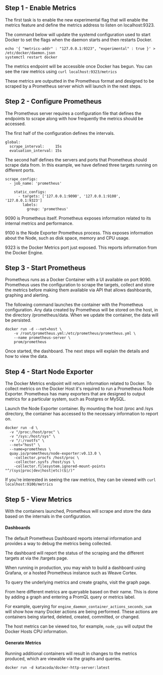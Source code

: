 ## Step 1 - Enable Metrics

The first task is to enable the new experimental flag that will enable the metrics feature and define the metrics address to listen on localhost:9323.

The command below will update the systemd configuration used to start Docker to set the flags when the daemon starts and then restarts Docker.

```
echo '{ "metrics-addr" : "127.0.0.1:9323", "experimental" : true }' > /etc/docker/daemon.json
systemctl restart docker
```

The metrics endpoint will be accessible once Docker has begun. You can see the raw metrics using `curl localhost:9323/metrics`

These metrics are outputted in the Prometheus format and designed to be scraped by a Prometheus server which will launch in the next steps.

## Step 2 - Configure Prometheus

The Prometheus server requires a configuration file that defines the endpoints to scrape along with how frequently the metrics should be accessed.

The first half of the configuration defines the intervals.

```
global:
  scrape_interval:     15s
  evaluation_interval: 15s
```

The second half defines the servers and ports that Prometheus should scrape data from. In this example, we have defined three targets running on different ports.

```
scrape_configs:
  - job_name: 'prometheus'

    static_configs:
      - targets: ['127.0.0.1:9090', '127.0.0.1:9100', '127.0.0.1:9323']
        labels:
          group: 'prometheus'
```

9090 is Prometheus itself. Prometheus exposes information related to its internal metrics and performance.

9100 is the Node Exporter Prometheus process. This exposes information about the Node, such as disk space, memory and CPU usage.

9323 is the Docker Metrics port just exposed. This reports information from the Docker Engine.

## Step 3 - Start Prometheus

Prometheus runs as a Docker Container with a UI available on port 9090. Prometheus uses the configuration to scrape the targets, collect and store the metrics before making them available via API that allows dashboards, graphing and alerting.

The following command launches the container with the Prometheus configuration. Any data created by Prometheus will be stored on the host, in the directory /prometheus/data. When we update the container, the data will be persisted.

```
docker run -d --net=host \
    -v /root/prometheus.yml:/etc/prometheus/prometheus.yml \
    --name prometheus-server \
    prom/prometheus
```

Once started, the dashboard. The next steps will explain the details and how to view the data.

## Step 4 - Start Node Exporter

The Docker Metrics endpoint will return information related to Docker. To collect metrics on the Docker Host it's required to run a Prometheus Node Exporter. Prometheus has many exporters that are designed to output metrics for a particular system, such as Postgres or MySQL.

Launch the Node Exporter container. By mounting the host /proc and /sys directory, the container has accessed to the necessary information to report on.

```
docker run -d \
  -v "/proc:/host/proc" \
  -v "/sys:/host/sys" \
  -v "/:/rootfs" \
  --net="host" \
  --name=prometheus \
  quay.io/prometheus/node-exporter:v0.13.0 \
    -collector.procfs /host/proc \
    -collector.sysfs /host/sys \
    -collector.filesystem.ignored-mount-points "^/(sys|proc|dev|host|etc)($|/)"
```

If you're interested in seeing the raw metrics, they can be viewed with `curl localhost:9100/metrics`

## Step 5 - View Metrics

With the containers launched, Prometheus will scrape and store the data based on the internals in the configuration.

#### Dashboards

The default Prometheus Dashboard reports internal information and provides a way to debug the metrics being collected.

The dashboard will report the status of the scraping and the different targets at via the /targets page.

When running in production, you may wish to build a dashboard using Grafana, or a hosted Prometheus instance such as Weave Cortex.

To query the underlying metrics and create graphs, visit the graph page.

From here different metrics are queryable based on their name. This is done by adding a graph and entering a PromQL query or metrics label.

For example, querying for `engine_daemon_container_actions_seconds_sum` will show how many Docker actions are being performed. These actions are containers being started, deleted, created, committed, or changed.

The host metrics can be viewed too, for example, `node_cpu` will output the Docker Hosts CPU information.

#### Generate Metrics

Running additional containers will result in changes to the metrics produced, which are viewable via the graphs and queries.
```
docker run -d katacoda/docker-http-server:latest
```